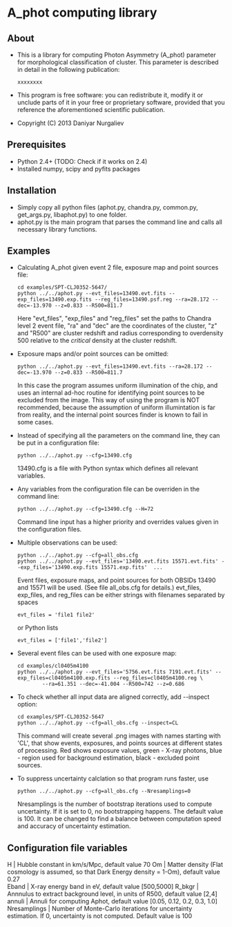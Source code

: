 A_phot computing library
========================

About
-----
  * This is a library for computing Photon Asymmetry (A_phot)
    parameter for morphological classification of cluster.
    This parameter is described in detail in the following publication:
    
        xxxxxxxx

  * This program is free software: you can redistribute it, modify
    it or unclude parts of it in your free or proprietary software, provided
    that you reference the aforementioned scientific publication.

  * Copyright (C) 2013 Daniyar Nurgaliev



Prerequisites
-------------
  * Python 2.4+ (TODO: Check if it works on 2.4)
  * Installed numpy, scipy and pyfits packages 



Installation
------------
  * Simply copy all python files (aphot.py, chandra.py, common.py, get_args.py, libaphot.py) to one folder.
  * aphot.py is the main program that parses the command line and calls all necessary library functions.
 


Examples
--------

  * Calculating A_phot given event 2 file, exposure map and point sources file:

        cd examples/SPT-CLJ0352-5647/
        python ../../aphot.py --evt_files=13490.evt.fits --exp_files=13490.exp.fits --reg_files=13490.psf.reg --ra=28.172 --dec=-13.970 --z=0.833 --R500=811.7

    Here "evt_files", "exp_files" and "reg_files" set the paths to Chandra level 2 event file, 
    "ra" and "dec" are the coordinates of the cluster, "z" and "R500" are cluster redshift and radius 
    corresponding to overdensity 500 relative to the *critical* density at the cluster redshift. 
    

  * Exposure maps and/or point sources can be omitted:

        python ../../aphot.py --evt_files=13490.evt.fits --ra=28.172 --dec=-13.970 --z=0.833 --R500=811.7

    In this case the program assumes uniform illumination of the chip, and uses an 
    internal ad-hoc routine for identifying point sources to be excluded from the image. This way of
    using the program is NOT recommended, because the assumption of uniform illumintation is far from
    reality, and the internal point sources finder is known to fail in some cases.
        

  * Instead of specifying all the parameters on the command line, they can be put in a configuration file:

        python ../../aphot.py --cfg=13490.cfg

    13490.cfg is a file with Python syntax which defines all relevant variables. 


  * Any variables from the configuration file can be overriden in the command line:

        python ../../aphot.py --cfg=13490.cfg --H=72

    Command line input has a higher priority and overrides values given in the configuration files.


  * Multiple observations can be used:
    
        python ../../aphot.py --cfg=all_obs.cfg 
        python ../../aphot.py --evt_files='13490.evt.fits 15571.evt.fits' --exp_files='13490.exp.fits 15571.exp.fits'  ...

    Event files, exposure maps, and point sources for both OBSIDs 13490 and 15571 will be used. 
    (See file all_obs.cfg for details.) 
    evt_files, exp_files, and reg_files can be either strings with filenames separated by spaces 
        
        evt_files = 'file1 file2'

    or Python lists
        
        evt_files = ['file1','file2']


  * Several event files can be used with one exposure map:

        cd examples/cl0405m4100
        python ../../aphot.py --evt_files='5756.evt.fits 7191.evt.fits' --exp_files=cl0405m4100.exp.fits --reg_files=cl0405m4100.reg \
                --ra=61.351 --dec=-41.004 --R500=742 --z=0.686


  * To check whether all input data are aligned correctly, add --inspect option:
    
        cd examples/SPT-CLJ0352-5647
        python ../../aphot.py --cfg=all_obs.cfg --inspect=CL

    This command will create several .png images with names starting with 'CL', that show events, exposures, 
    and points sources at different states of processing. Red shows exposure values, green - X-ray photons,
    blue - region used for background estimation, black - excluded point sources.


  * To suppress uncertainty calclation so that program runs faster, use

        python ../../aphot.py --cfg=all_obs.cfg --Nresamplings=0

    Nresamplings is the number of bootstrap iterations used to compute uncertainty. If it is set to 0, no bootstrapping happens.
    The default value is 100. It can be changed to find a balance between computation speed and accuracy of uncertainty estimation.



Configuration file variables
----------------------------

H       | Hubble constant in km/s/Mpc, default value 70
Om      | Matter density (Flat cosmology is assumed, so that Dark Energy density = 1-Om), default value 0.27  
Eband   | X-ray energy band in eV, default value [500,5000]
R_bkgr  | Annnulus to extract background level, in units of R500, default value [2,4]
annuli  | Annuli for computing Aphot, default value [0.05, 0.12, 0.2, 0.3, 1.0]
Nresamplings |   Number of Monte-Carlo iterations for uncertainty estimation. If 0, uncertainty is not computed. Default value is 100


